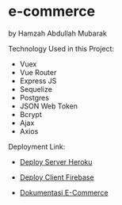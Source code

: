 # e-commerce

by Hamzah Abdullah Mubarak

Technology Used in this Project:
- Vuex
- Vue Router
- Express JS 
- Sequelize
- Postgres
- JSON Web Token
- Bcrypt
- Ajax
- Axios

Deployment Link:
- [Deploy Server Heroku]()

- [Deploy Client Firebase]()

- [Dokumentasi E-Commerce](https://web.postman.co/collections/10895551-99e67d48-d1eb-480b-b669-4ff2405e8de1?version=latest&workspace=5e2f9488-b4e6-4642-89ef-9945d6f62085)
